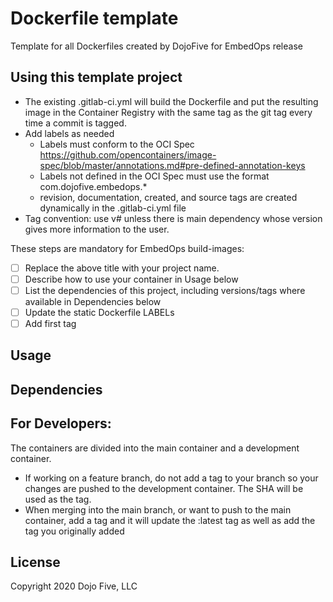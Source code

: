 # Dockerfile template
Template for all Dockerfiles created by DojoFive for EmbedOps release

## Using this template project
- The existing .gitlab-ci.yml will build the Dockerfile and put the resulting image in the Container Registry with the same tag as the git tag every time a commit is tagged. 
- Add labels as needed 
  - Labels must conform to the OCI Spec https://github.com/opencontainers/image-spec/blob/master/annotations.md#pre-defined-annotation-keys
  - Labels not defined in the OCI Spec must use the format com.dojofive.embedops.*  
  - revision, documentation, created, and source tags are created dynamically in the .gitlab-ci.yml file
- Tag convention: use v# unless there is main dependency whose version gives more information to the user. 

These steps are mandatory for EmbedOps build-images:
- [ ] Replace the above title with your project name. 
- [ ] Describe how to use your container in Usage below
- [ ] List the dependencies of this project, including versions/tags where available in Dependencies below
- [ ] Update the static Dockerfile LABELs 
- [ ] Add first tag 

## Usage

## Dependencies

## For Developers:
  The containers are divided into the main container and a development container.
- If working on a feature branch, do not add a tag to your branch so your changes are pushed to the development container. The SHA will be used as the tag.
- When merging into the main branch, or want to push to the main container, add a tag and it will update the :latest tag as well as add the tag you originally added

## License
Copyright 2020 Dojo Five, LLC